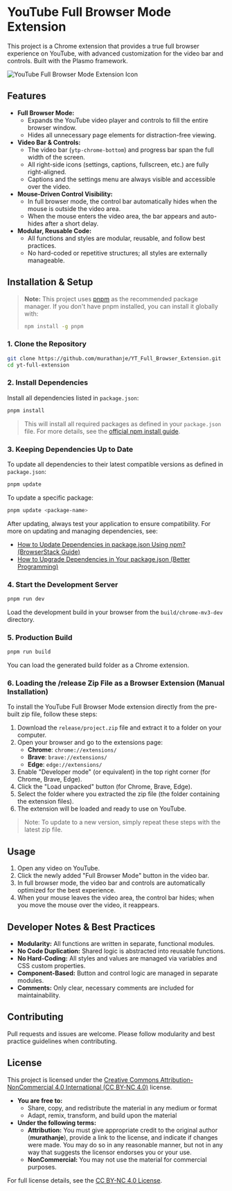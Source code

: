 # YouTube Full Browser Mode Extension

This project is a Chrome extension that provides a true full browser experience on YouTube, with advanced customization for the video bar and controls. Built with the Plasmo framework.

![YouTube Full Browser Mode Extension Icon](assets/video.gif)


## Features

- **Full Browser Mode:**
  - Expands the YouTube video player and controls to fill the entire browser window.
  - Hides all unnecessary page elements for distraction-free viewing.
- **Video Bar & Controls:**
  - The video bar (`ytp-chrome-bottom`) and progress bar span the full width of the screen.
  - All right-side icons (settings, captions, fullscreen, etc.) are fully right-aligned.
  - Captions and the settings menu are always visible and accessible over the video.
- **Mouse-Driven Control Visibility:**
  - In full browser mode, the control bar automatically hides when the mouse is outside the video area.
  - When the mouse enters the video area, the bar appears and auto-hides after a short delay.
- **Modular, Reusable Code:**
  - All functions and styles are modular, reusable, and follow best practices.
  - No hard-coded or repetitive structures; all styles are externally manageable.

## Installation & Setup

> **Note:** This project uses [pnpm](https://pnpm.io/) as the recommended package manager. If you don't have pnpm installed, you can install it globally with:
>
> ```bash
> npm install -g pnpm
> ```

### 1. Clone the Repository

```bash
git clone https://github.com/murathanje/YT_Full_Browser_Extension.git
cd yt-full-extension
```

### 2. Install Dependencies

Install all dependencies listed in `package.json`:

```bash
pnpm install
```

> This will install all required packages as defined in your `package.json` file. For more details, see the [official npm install guide](https://www.browserstack.com/guide/update-dependencies-in-package-json-using-npm).

### 3. Keeping Dependencies Up to Date

To update all dependencies to their latest compatible versions as defined in `package.json`:

```bash
pnpm update
```

To update a specific package:

```bash
pnpm update <package-name>
```

After updating, always test your application to ensure compatibility. For more on updating and managing dependencies, see:
- [How to Update Dependencies in package.json Using npm? (BrowserStack Guide)](https://www.browserstack.com/guide/update-dependencies-in-package-json-using-npm)
- [How to Upgrade Dependencies in Your package.json (Better Programming)](https://betterprogramming.pub/how-to-upgrade-dependencies-in-package-json-e5546804187f?gi=8f38792ea594)

### 4. Start the Development Server

```bash
pnpm run dev
```

Load the development build in your browser from the `build/chrome-mv3-dev` directory.

### 5. Production Build

```bash
pnpm run build
```

You can load the generated build folder as a Chrome extension.

### 6. Loading the /release Zip File as a Browser Extension (Manual Installation)

To install the YouTube Full Browser Mode extension directly from the pre-built zip file, follow these steps:

1. Download the `release/project.zip` file and extract it to a folder on your computer.
2. Open your browser and go to the extensions page:
   - **Chrome**: `chrome://extensions/`
   - **Brave**: `brave://extensions/`
   - **Edge**: `edge://extensions/`
3. Enable "Developer mode" (or equivalent) in the top right corner (for Chrome, Brave, Edge).
4. Click the "Load unpacked" button (for Chrome, Brave, Edge).
5. Select the folder where you extracted the zip file (the folder containing the extension files).
6. The extension will be loaded and ready to use on YouTube.

> Note: To update to a new version, simply repeat these steps with the latest zip file.

## Usage

1. Open any video on YouTube.
2. Click the newly added "Full Browser Mode" button in the video bar.
3. In full browser mode, the video bar and controls are automatically optimized for the best experience.
4. When your mouse leaves the video area, the control bar hides; when you move the mouse over the video, it reappears.

## Developer Notes & Best Practices

- **Modularity:** All functions are written in separate, functional modules.
- **No Code Duplication:** Shared logic is abstracted into reusable functions.
- **No Hard-Coding:** All styles and values are managed via variables and CSS custom properties.
- **Component-Based:** Button and control logic are managed in separate modules.
- **Comments:** Only clear, necessary comments are included for maintainability.

## Contributing

Pull requests and issues are welcome. Please follow modularity and best practice guidelines when contributing.

## License

This project is licensed under the [Creative Commons Attribution-NonCommercial 4.0 International (CC BY-NC 4.0)](https://creativecommons.org/licenses/by-nc/4.0/) license.

- **You are free to:**
  - Share, copy, and redistribute the material in any medium or format
  - Adapt, remix, transform, and build upon the material
- **Under the following terms:**
  - **Attribution:** You must give appropriate credit to the original author (**murathanje**), provide a link to the license, and indicate if changes were made. You may do so in any reasonable manner, but not in any way that suggests the licensor endorses you or your use.
  - **NonCommercial:** You may not use the material for commercial purposes.

For full license details, see the [CC BY-NC 4.0 License](https://creativecommons.org/licenses/by-nc/4.0/).
